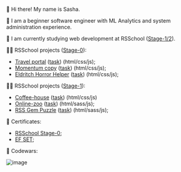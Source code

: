 👋 Hi there! My name is Sasha.

🌱 I am a beginner software engineer with ML Analytics and system administration experience.

🔭 I am currently studying web development at RSSchool ([Stage-1/2](https://rs.school/js/)).

🧑‍💻 RSSchool projects ([Stage-0](https://rs.school/js-stage0/)):

- [Travel portal](https://rolling-scopes-school.github.io/ranpu-JSFEPRESCHOOL2022Q2/travel/) ([task](https://github.com/rolling-scopes-school/tasks/blob/master/tasks/travel/travel.md)) (html/css/js);
- [Momentum copy](https://rolling-scopes-school.github.io/ranpu-JSFEPRESCHOOL2022Q2/momentum/) ([task](https://github.com/rolling-scopes-school/tasks/blob/master/tasks/momentum/momentum-stage1.md)) (html/css/js);
- [Eldritch Horror Helper](https://rolling-scopes-school.github.io/ranpu-JSFEPRESCHOOL2022Q2/codejam-eldritch/) ([task](https://github.com/Luffi2539/eldritch-codejam)) (html/css/js);

🧑‍💻 RSSchool projects ([Stage-1](https://rs.school/js/)):

- [Coffee-house](https://rolling-scopes-school.github.io/ranpu-JSFE2023Q4/coffee-house/) ([task](https://github.com/rolling-scopes-school/tasks/blob/master/tasks/coffee-house/coffee-house.md)) (html/css/js)
- [Online-zoo](https://rolling-scopes-school.github.io/ranpu-JSFE2022Q3/online-zoo/) ([task](https://github.com/rolling-scopes-school/tasks/tree/master/stage1/stream2/online-zoo)) (html/sass/js);
- [RSS Gem Puzzle](https://rolling-scopes-school.github.io/ranpu-JSFE2022Q3/codejam-the-gem-puzzle/) ([task](https://github.com/rolling-scopes-school/tasks/blob/master/tasks/stage-1/dom-api/codejam-the-gem-puzzle.md)) (html/sass/js);

📜 Certificates:

- [RSSchool Stage-0](https://app.rs.school/certificate/dlargecr);
- [EF SET](https://www.efset.org/cert/yvSG4G);

🥋 Codewars:

![image](https://www.codewars.com/users/ranpu/badges/large)
<!--
**Ranpu/Ranpu** is a ✨ _special_ ✨ repository because its `README.md` (this file) appears on your GitHub profile.

Here are some ideas to get you started:

- 🔭 I’m currently working on ...
- 🌱 I’m currently learning ...
- 👯 I’m looking to collaborate on ...
- 🤔 I’m looking for help with ...
- 💬 Ask me about ...
- 📫 How to reach me: ...
- 😄 Pronouns: ...
- ⚡ Fun fact: ...
-->

